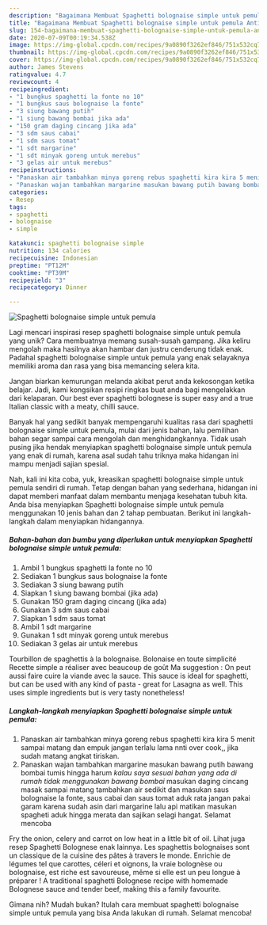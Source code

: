 ```yaml
---
description: "Bagaimana Membuat Spaghetti bolognaise simple untuk pemula Anti Gagal"
title: "Bagaimana Membuat Spaghetti bolognaise simple untuk pemula Anti Gagal"
slug: 154-bagaimana-membuat-spaghetti-bolognaise-simple-untuk-pemula-anti-gagal
date: 2020-07-09T00:19:34.538Z
image: https://img-global.cpcdn.com/recipes/9a0890f3262ef846/751x532cq70/spaghetti-bolognaise-simple-untuk-pemula-foto-resep-utama.jpg
thumbnail: https://img-global.cpcdn.com/recipes/9a0890f3262ef846/751x532cq70/spaghetti-bolognaise-simple-untuk-pemula-foto-resep-utama.jpg
cover: https://img-global.cpcdn.com/recipes/9a0890f3262ef846/751x532cq70/spaghetti-bolognaise-simple-untuk-pemula-foto-resep-utama.jpg
author: James Stevens
ratingvalue: 4.7
reviewcount: 4
recipeingredient:
- "1 bungkus spaghetti la fonte no 10"
- "1 bungkus saus bolognaise la fonte"
- "3 siung bawang putih"
- "1 siung bawang bombai jika ada"
- "150 gram daging cincang jika ada"
- "3 sdm saus cabai"
- "1 sdm saus tomat"
- "1 sdt margarine"
- "1 sdt minyak goreng untuk merebus"
- "3 gelas air untuk merebus"
recipeinstructions:
- "Panaskan air tambahkan minya goreng rebus spaghetti kira kira 5 menit sampai matang dan empuk jangan terlalu lama nnti over cook,, jika sudah matang angkat tiriskan."
- "Panaskan wajan tambahkan margarine masukan bawang putih bawang bombai tumis hingga harum *kalau saya sesuai bahan yang ada di rumah tidak menggunakan bawang bombai* masukan daging cincang masak sampai matang tambahkan air sedikit dan masukan saus bolognaise la fonte, saus cabai dan saus tomat aduk rata jangan pakai garam karena sudah asin dari margarine lalu api matikan masukan spagheti aduk hingga merata dan sajikan selagi hangat. Selamat mencoba"
categories:
- Resep
tags:
- spaghetti
- bolognaise
- simple

katakunci: spaghetti bolognaise simple 
nutrition: 134 calories
recipecuisine: Indonesian
preptime: "PT12M"
cooktime: "PT39M"
recipeyield: "3"
recipecategory: Dinner

---
```



![Spaghetti bolognaise simple untuk pemula](https://img-global.cpcdn.com/recipes/9a0890f3262ef846/751x532cq70/spaghetti-bolognaise-simple-untuk-pemula-foto-resep-utama.jpg)

Lagi mencari inspirasi resep spaghetti bolognaise simple untuk pemula yang unik? Cara membuatnya memang susah-susah gampang. Jika keliru mengolah maka hasilnya akan hambar dan justru cenderung tidak enak. Padahal spaghetti bolognaise simple untuk pemula yang enak selayaknya memiliki aroma dan rasa yang bisa memancing selera kita.

Jangan biarkan kemurungan melanda akibat perut anda kekosongan ketika belajar. Jadi, kami kongsikan resipi ringkas buat anda bagi mengelakkan dari kelaparan. Our best ever spaghetti bolognese is super easy and a true Italian classic with a meaty, chilli sauce.

Banyak hal yang sedikit banyak mempengaruhi kualitas rasa dari spaghetti bolognaise simple untuk pemula, mulai dari jenis bahan, lalu pemilihan bahan segar sampai cara mengolah dan menghidangkannya. Tidak usah pusing jika hendak menyiapkan spaghetti bolognaise simple untuk pemula yang enak di rumah, karena asal sudah tahu triknya maka hidangan ini mampu menjadi sajian spesial.


Nah, kali ini kita coba, yuk, kreasikan spaghetti bolognaise simple untuk pemula sendiri di rumah. Tetap dengan bahan yang sederhana, hidangan ini dapat memberi manfaat dalam membantu menjaga kesehatan tubuh kita. Anda bisa menyiapkan Spaghetti bolognaise simple untuk pemula menggunakan 10 jenis bahan dan 2 tahap pembuatan. Berikut ini langkah-langkah dalam menyiapkan hidangannya.

<!--inarticleads1-->

##### Bahan-bahan dan bumbu yang diperlukan untuk menyiapkan Spaghetti bolognaise simple untuk pemula:

1. Ambil 1 bungkus spaghetti la fonte no 10
1. Sediakan 1 bungkus saus bolognaise la fonte
1. Sediakan 3 siung bawang putih
1. Siapkan 1 siung bawang bombai (jika ada)
1. Gunakan 150 gram daging cincang (jika ada)
1. Gunakan 3 sdm saus cabai
1. Siapkan 1 sdm saus tomat
1. Ambil 1 sdt margarine
1. Gunakan 1 sdt minyak goreng untuk merebus
1. Sediakan 3 gelas air untuk merebus


Tourbillon de spaghettis à la bolognaise. Bolonaise en toute simplicité Recette simple a réaliser avec beaucoup de goût Ma suggestion : On peut aussi faire cuire la viande avec la sauce. This sauce is ideal for spaghetti, but can be used with any kind of pasta - great for Lasagna as well. This uses simple ingredients but is very tasty nonetheless! 

<!--inarticleads2-->

##### Langkah-langkah menyiapkan Spaghetti bolognaise simple untuk pemula:

1. Panaskan air tambahkan minya goreng rebus spaghetti kira kira 5 menit sampai matang dan empuk jangan terlalu lama nnti over cook,, jika sudah matang angkat tiriskan.
1. Panaskan wajan tambahkan margarine masukan bawang putih bawang bombai tumis hingga harum *kalau saya sesuai bahan yang ada di rumah tidak menggunakan bawang bombai* masukan daging cincang masak sampai matang tambahkan air sedikit dan masukan saus bolognaise la fonte, saus cabai dan saus tomat aduk rata jangan pakai garam karena sudah asin dari margarine lalu api matikan masukan spagheti aduk hingga merata dan sajikan selagi hangat. Selamat mencoba


Fry the onion, celery and carrot on low heat in a little bit of oil. Lihat juga resep Spaghetti Bolognese enak lainnya. Les spaghettis bolognaises sont un classique de la cuisine des pâtes à travers le monde. Enrichie de légumes tel que carottes, céleri et oignons, la vraie bolognèse ou bolognaise, est riche est savoureuse, même si elle est un peu longue à préparer ! A traditional spaghetti Bolognese recipe with homemade Bolognese sauce and tender beef, making this a family favourite. 

Gimana nih? Mudah bukan? Itulah cara membuat spaghetti bolognaise simple untuk pemula yang bisa Anda lakukan di rumah. Selamat mencoba!
